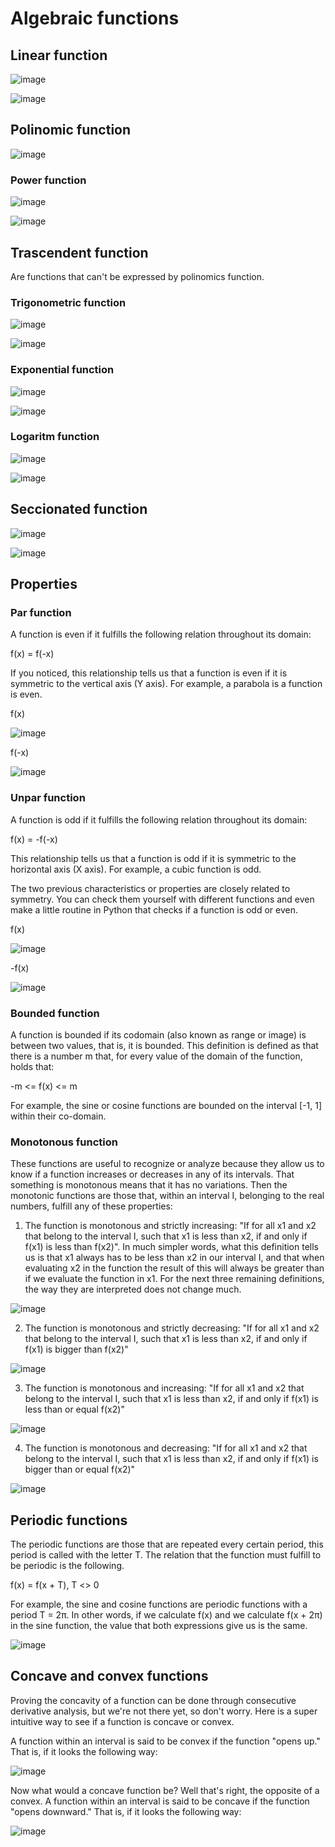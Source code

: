 # Algebraic functions

## Linear function

![image](https://user-images.githubusercontent.com/78567418/148075363-3f86468b-1c78-4a44-ad0f-63a2c2569ea5.png)

![image](https://user-images.githubusercontent.com/78567418/148070314-59249630-a6e6-4164-bbc8-80a6721825b5.png)

## Polinomic function

![image](https://user-images.githubusercontent.com/78567418/148075400-b51cb618-24b5-4b93-a985-a5d5249c2b8b.png)

### Power function

![image](https://user-images.githubusercontent.com/78567418/148075443-3c798576-49d9-4e85-a495-e19cd587e658.png)

![image](https://user-images.githubusercontent.com/78567418/148072159-587275f1-d40e-42e0-9f2f-5ebe72a5da52.png)

## Trascendent function

Are functions that can't be expressed by polinomics function.

### Trigonometric function

![image](https://user-images.githubusercontent.com/78567418/148075479-5a292e1a-7703-4eaa-8a34-a51e15b07664.png)

![image](https://user-images.githubusercontent.com/78567418/148072575-ecf8bb3d-3fc7-4ddf-92f3-745a2567ead6.png)

### Exponential function

![image](https://user-images.githubusercontent.com/78567418/148075515-f9f75477-53c4-4e66-8e59-96e168d62db9.png)

![image](https://user-images.githubusercontent.com/78567418/148073107-e55ca991-a687-453d-9e38-94556c7900b1.png)

### Logaritm function

![image](https://user-images.githubusercontent.com/78567418/148075562-b9f3086e-580a-403a-b213-03c7645cc8f0.png)

![image](https://user-images.githubusercontent.com/78567418/148073780-6209c846-9a9c-4b8d-9566-f1528f2e599f.png)

## Seccionated function

![image](https://user-images.githubusercontent.com/78567418/148075606-c6e7f562-b190-44ef-9213-81e434fc7f92.png)

![image](https://user-images.githubusercontent.com/78567418/148074186-33e455f4-6760-4a61-8093-cca935fa27e8.png)

## Properties

### Par function

A function is even if it fulfills the following relation throughout its domain:

f(x) = f(-x)

If you noticed, this relationship tells us that a function is even if it is symmetric to the vertical axis (Y axis). For example, a parabola is a function is even.

f(x)

![image](https://user-images.githubusercontent.com/78567418/148107208-da41437e-1fc6-4a0f-948d-54ddd16af564.png)

f(-x)

![image](https://user-images.githubusercontent.com/78567418/148107231-82f19e46-a7ff-4350-8603-5b3e9f3825c4.png)


### Unpar function

A function is odd if it fulfills the following relation throughout its domain:

f(x) = -f(-x)

This relationship tells us that a function is odd if it is symmetric to the horizontal axis (X axis). For example, a cubic function is odd.

The two previous characteristics or properties are closely related to symmetry. You can check them yourself with different functions and even make a little routine in Python that checks if a function is odd or even.

f(x)

![image](https://user-images.githubusercontent.com/78567418/148107502-54a950a3-0382-475d-8377-9154fbbffce1.png)


-f(x)

![image](https://user-images.githubusercontent.com/78567418/148107555-088f9b4f-3bb8-4b5f-91b8-cfce39c2fc73.png)


### Bounded function

A function is bounded if its codomain (also known as range or image) is between two values, that is, it is bounded. This definition is defined as that there is a number m that, for every value of the domain of the function, holds that:

-m <= f(x) <= m

For example, the sine or cosine functions are bounded on the interval [-1, 1] within their co-domain.

### Monotonous function

These functions are useful to recognize or analyze because they allow us to know if a function increases or decreases in any of its intervals. That something is monotonous means that it has no variations. Then the monotonic functions are those that, within an interval I, belonging to the real numbers, fulfill any of these properties:

1. The function is monotonous and strictly increasing:
"If for all x1 and x2 that belong to the interval I, such that x1 is less than x2, if and only if f(x1) is less than f(x2)". In much simpler words, what this definition tells us is that x1 always has to be less than x2 in our interval I, and that when evaluating x2 in the function the result of this will always be greater than if we evaluate the function in x1. For the next three remaining definitions, the way they are interpreted does not change much.

![image](https://user-images.githubusercontent.com/78567418/148109034-6997e630-4f49-456d-8a6d-48811bd379e5.png)

2. The function is monotonous and strictly decreasing:
"If for all x1 and x2 that belong to the interval I, such that x1 is less than x2, if and only if f(x1) is bigger than f(x2)"

![image](https://user-images.githubusercontent.com/78567418/148109083-91c581c9-534e-4adc-876e-9b5744c6a071.png)

3. The function is monotonous and increasing:
"If for all x1 and x2 that belong to the interval I, such that x1 is less than x2, if and only if f(x1) is less than or equal f(x2)"

![image](https://user-images.githubusercontent.com/78567418/148109381-0c7fec4e-62e9-4a71-8d7f-cfe9dceff855.png)

4. The function is monotonous and decreasing:
"If for all x1 and x2 that belong to the interval I, such that x1 is less than x2, if and only if f(x1) is bigger than or equal f(x2)"

![image](https://user-images.githubusercontent.com/78567418/148109670-eac50ac5-4d1b-4601-976f-c5a888827457.png)

## Periodic functions

The periodic functions are those that are repeated every certain period, this period is called with the letter T. The relation that the function must fulfill to be periodic is the following.

f(x) = f(x + T), T <> 0

For example, the sine and cosine functions are periodic functions with a period T = 2π. In other words, if we calculate f(x) and we calculate f(x + 2π) in the sine function, the value that both expressions give us is the same.

![image](https://user-images.githubusercontent.com/78567418/148111114-0f85d2cc-70e6-4563-b71a-da664c65a55e.png)

## Concave and convex functions

Proving the concavity of a function can be done through consecutive derivative analysis, but we're not there yet, so don't worry. Here is a super intuitive way to see if a function is concave or convex.

A function within an interval is said to be convex if the function "opens up." That is, if it looks the following way:

![image](https://user-images.githubusercontent.com/78567418/148111522-2b51b0cc-50d3-4b94-9c31-5710f45b6833.png)

Now what would a concave function be? Well that's right, the opposite of a convex. A function within an interval is said to be concave if the function "opens downward." That is, if it looks the following way:


![image](https://user-images.githubusercontent.com/78567418/148111583-73a1b9f7-8088-41ca-b73d-401c5ffdda35.png)


